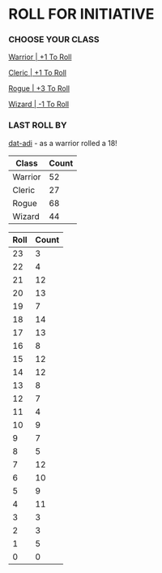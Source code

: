 # ROLL FOR INITIATIVE
### CHOOSE YOUR CLASS

[Warrior | +1 To Roll](https://github.com/benjaminsampica/benjaminsampica/issues/new?title=roll%7Cwarrior&body=Just+click+%27Submit+new+issue%27.)

[Cleric | +1 To Roll](https://github.com/benjaminsampica/benjaminsampica/issues/new?title=roll%7Ccleric&body=Just+click+%27Submit+new+issue%27.)

[Rogue | +3 To Roll](https://github.com/benjaminsampica/benjaminsampica/issues/new?title=roll%7Crogue&body=Just+click+%27Submit+new+issue%27.)

[Wizard | -1 To Roll](https://github.com/benjaminsampica/benjaminsampica/issues/new?title=roll%7Cwizard&body=Just+click+%27Submit+new+issue%27.)
### LAST ROLL BY
[dat-adi](https://www.github.com/dat-adi) - as a warrior rolled a 18!

|Class|Count|
|-|-|
|Warrior|52|
|Cleric|27|
|Rogue|68|
|Wizard|44|

|Roll|Count|
|-|-|
|23|3
|22|4
|21|12
|20|13
|19|7
|18|14
|17|13
|16|8
|15|12
|14|12
|13|8
|12|7
|11|4
|10|9
|9|7
|8|5
|7|12
|6|10
|5|9
|4|11
|3|3
|2|3
|1|5
|0|0
